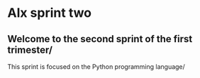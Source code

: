 # Alx sprint two

## Welcome to the second sprint of the first trimester/

This sprint is focused on the Python programming language/
